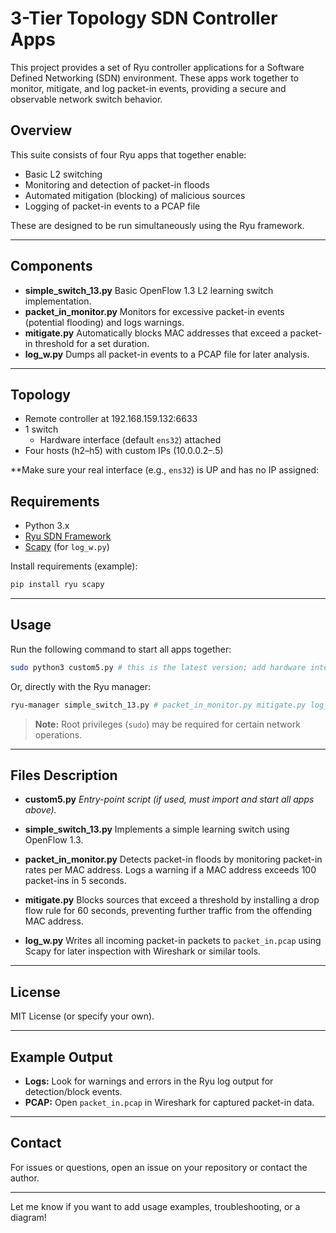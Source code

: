 # 3-Tier Topology SDN Controller Apps

This project provides a set of Ryu controller applications for a Software Defined Networking (SDN) environment. These apps work together to monitor, mitigate, and log packet-in events, providing a secure and observable network switch behavior.

## Overview

This suite consists of four Ryu apps that together enable:

* Basic L2 switching
* Monitoring and detection of packet-in floods
* Automated mitigation (blocking) of malicious sources
* Logging of packet-in events to a PCAP file

These are designed to be run simultaneously using the Ryu framework.

---

## Components

* **simple\_switch\_13.py**
  Basic OpenFlow 1.3 L2 learning switch implementation.
* **packet\_in\_monitor.py**
  Monitors for excessive packet-in events (potential flooding) and logs warnings.
* **mitigate.py**
  Automatically blocks MAC addresses that exceed a packet-in threshold for a set duration.
* **log\_w\.py**
  Dumps all packet-in events to a PCAP file for later analysis.

---

## Topology

- Remote controller at 192.168.159.132:6633
- 1 switch
  - Hardware interface (default `ens32`) attached
- Four hosts (h2–h5) with custom IPs (10.0.0.2–.5)

**Make sure your real interface (e.g., `ens32`) is UP and has no IP assigned:

## Requirements

* Python 3.x
* [Ryu SDN Framework](https://osrg.github.io/ryu/)
* [Scapy](https://scapy.net/) (for `log_w.py`)

Install requirements (example):

```bash
pip install ryu scapy
```

---

## Usage

Run the following command to start all apps together:

```bash
sudo python3 custom5.py # this is the latest version; add hardware interface to connect to other vm.
```

Or, directly with the Ryu manager:

```bash
ryu-manager simple_switch_13.py # packet_in_monitor.py mitigate.py log_w.py (this is advanced)
```

> **Note:**
> Root privileges (`sudo`) may be required for certain network operations.

---

## Files Description

* **custom5.py**
  *Entry-point script (if used, must import and start all apps above).*

* **simple\_switch\_13.py**
  Implements a simple learning switch using OpenFlow 1.3.

* **packet\_in\_monitor.py**
  Detects packet-in floods by monitoring packet-in rates per MAC address. Logs a warning if a MAC address exceeds 100 packet-ins in 5 seconds.

* **mitigate.py**
  Blocks sources that exceed a threshold by installing a drop flow rule for 60 seconds, preventing further traffic from the offending MAC address.

* **log\_w\.py**
  Writes all incoming packet-in packets to `packet_in.pcap` using Scapy for later inspection with Wireshark or similar tools.

---

## License

MIT License (or specify your own).

---

## Example Output

* **Logs:**
  Look for warnings and errors in the Ryu log output for detection/block events.
* **PCAP:**
  Open `packet_in.pcap` in Wireshark for captured packet-in data.

---

## Contact

For issues or questions, open an issue on your repository or contact the author.

---

Let me know if you want to add usage examples, troubleshooting, or a diagram!
